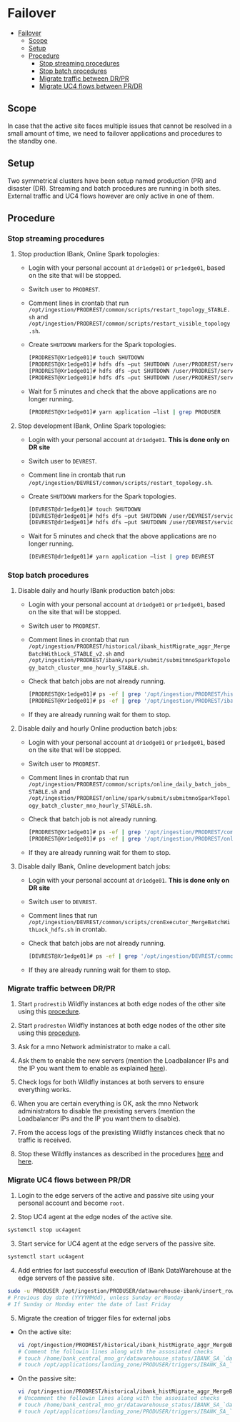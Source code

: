 # Failover

- [Failover](#failover)
  - [Scope](#scope)
  - [Setup](#setup)
  - [Procedure](#procedure)
    - [Stop streaming procedures](#stop-streaming-procedures)
    - [Stop batch procedures](#stop-batch-procedures)
    - [Migrate traffic between DR/PR](#migrate-traffic-between-drpr)
    - [Migrate UC4 flows between PR/DR](#migrate-uc4-flows-between-prdr)

## Scope

In case that the active site faces multiple issues that cannot be resolved in a small amount of time, we need to failover applications and procedures to the standby one. 

## Setup

Two symmetrical clusters have been setup named production (PR) and disaster (DR). Streaming and batch procedures are running in both sites. External traffic and UC4 flows however are only active in one of them. 

## Procedure

### Stop streaming procedures

1. Stop production IBank, Online Spark topologies:

    - Login with your personal account at `dr1edge01` or `pr1edge01`, based on the site that will be stopped.
    - Switch user to `PRODREST`.
    - Comment lines in crontab that run `/opt/ingestion/PRODREST/common/scripts/restart_topology_STABLE.sh` and `/opt/ingestion/PRODREST/common/scripts/restart_visible_topology.sh`.
    - Create `SHUTDOWN` markers for the Spark topologies.
      
      ``` bash
      [PRODREST@Xr1edge01]# touch SHUTDOWN
      [PRODREST@Xr1edge01]# hdfs dfs –put SHUTDOWN /user/PRODREST/service/PROD_IBank_Ingest/topology_shutdown_marker/
      [PRODREST@Xr1edge01]# hdfs dfs –put SHUTDOWN /user/PRODREST/service/PROD_IBank_Ingest_Visible/topology_shutdown_marker/
      [PRODREST@Xr1edge01]# hdfs dfs –put SHUTDOWN /user/PRODREST/service/PROD_Online_Ingest/topology_shutdown_marker/
      ```
    - Wait for 5 minutes and check that the above applications are no longer running.

      ``` bash
      [PRODREST@Xr1edge01]# yarn application –list | grep PRODUSER
      ```

1. Stop development IBank, Online Spark topologies:

    - Login with your personal account at `dr1edge01`. **This is done only on DR site**
    - Switch user to `DEVREST`.
    - Comment line in crontab that run `/opt/ingestion/DEVREST/common/scripts/restart_topology.sh`.
    - Create `SHUTDOWN` markers for the Spark topologies.
      
      ``` bash
      [DEVREST@dr1edge01]# touch SHUTDOWN
      [DEVREST@dr1edge01]# hdfs dfs –put SHUTDOWN /user/DEVREST/service/DEV_IBank_Ingest/topology_shutdown_marker/
      [DEVREST@dr1edge01]# hdfs dfs –put SHUTDOWN /user/DEVREST/service/DEV_Online_Ingest/topology_shutdown_marker/
      ```
    - Wait for 5 minutes and check that the above applications are no longer running.

      ``` bash
      [DEVREST@dr1edge01]# yarn application –list | grep DEVREST
      ```

### Stop batch procedures

1. Disable daily and hourly IBank production batch jobs:

    - Login with your personal account at `dr1edge01` or `pr1edge01`, based on the site that will be stopped.
    - Switch user to `PRODREST`.
    - Comment lines in crontab that run `/opt/ingestion/PRODREST/historical/ibank_histMigrate_aggr_MergeBatchWithLock_STABLE_v2.sh` and `/opt/ingestion/PRODREST/ibank/spark/submit/submitmnoSparkTopology_batch_cluster_mno_hourly_STABLE.sh`.
    - Check that batch jobs are not already running.

      ``` bash
      [PRODREST@Xr1edge01]# ps -ef | grep '/opt/ingestion/PRODREST/historical/ibank_histMigrate_aggr_MergeBatchWithLock_STABLE_v2.sh'
      [PRODREST@Xr1edge01]# ps -ef | grep '/opt/ingestion/PRODREST/ibank/spark/submit/submitmnoSparkTopology_batch_cluster_mno_hourly_STABLE.sh'
      ```
    - If they are already running wait for them to stop.
  
2. Disable daily and hourly Online production batch jobs:

    - Login with your personal account at `dr1edge01` or `pr1edge01`, based on the site that will be stopped.
    - Switch user to `PRODREST`.
    - Comment lines in crontab that run `/opt/ingestion/PRODREST/common/scripts/online_daily_batch_jobs_STABLE.sh` and `/opt/ingestion/PRODREST/online/spark/submit/submitmnoSparkTopology_batch_cluster_mno_hourly_STABLE.sh`.
    - Check that batch job is not already running.

      ``` bash
      [PRODREST@Xr1edge01]# ps -ef | grep '/opt/ingestion/PRODREST/common/scripts/online_daily_batch_jobs_STABLE.sh'
      [PRODREST@Xr1edge01]# ps -ef | grep '/opt/ingestion/PRODREST/online/spark/submit/submitmnoSparkTopology_batch_cluster_mno_hourly_STABLE.sh'
      ```
    - If they are already running wait for them to stop.

3. Disable daily IBank, Online development batch jobs:

    - Login with your personal account at `dr1edge01`. **This is done only on DR site**
    - Switch user to `DEVREST`.
    - Comment lines that run `/opt/ingestion/DEVREST/common/scripts/cronExecutor_MergeBatchWithLock_hdfs.sh` in crontab.
    - Check that batch jobs are not already running.

      ``` bash
      [DEVREST@Xr1edge01]# ps -ef | grep '/opt/ingestion/DEVREST/common/scripts/cronExecutor_MergeBatchWithLock_hdfs.sh'
      ```
    - If they are already running wait for them to stop.

### Migrate traffic between DR/PR

1. Start `prodrestib` Wildfly instances at both edge nodes of the other site using this [procedure](manage_wildfly.md#start-a-wildfly-instance-prodrestib).

2. Start `prodreston` Wildfly instances at both edge nodes of the other site using this [procedure](manage_wildfly.md#start-a-wildfly-instance-prodreston).

3. Ask for a mno Network administrator to make a call.
   
4. Ask them to enable the new servers (mention the Loadbalancer IPs and the IP you want them to enable as explained [here](manage_wildfly.md#consolidated-network-information)).
   
5. Check logs for both Wildfly instances at both servers to ensure everything works.
   
6. When you are certain everything is OK, ask the mno Network administrators to disable the prexisting servers (mention the Loadbalancer IPs and the IP you want them to disable).
   
7. From the access logs of the prexisting Wildfly instances check that no traffic is received. 
   
8. Stop these Wildfly instances as described in the procedures [here](manage_wildfly.md#stop-a-wildfly-instance-prodrestib) and [here](manage_wildfly.md#stop-a-wildfly-instance-prodreston).

### Migrate UC4 flows between PR/DR

1. Login to the edge servers of the active and passive site using your personal account and become `root`.

2. Stop UC4 agent at the edge nodes of the active site.
   
  ``` bash
  systemctl stop uc4agent
  ```

3. Start service for UC4 agent at the edge servers of the passive site.

  ``` bash
  systemctl start uc4agent
  ```

4. Add entries for last successful execution of IBank DataWarehouse at the edge servers of the passive site.

  ``` bash
  sudo -u PRODUSER /opt/ingestion/PRODUSER/datawarehouse-ibank/insert_rows_dwh_monitoring.sh <date> 
  # Previous day date (YYYYMMdd), unless Sunday or Monday
  # If Sunday or Monday enter the date of last Friday
  ```

5. Migrate the creation of trigger files for external jobs

  - On the active site:

    ``` bash
    vi /opt/ingestion/PRODREST/historical/ibank_histMigrate_aggr_MergeBatchWithLock_STABLE_v2.sh
    # Comment the followin lines along with the assosiated checks
    # touch /home/bank_central_mno_gr/datawarehouse_status/IBANK_SA_`date '+%Y%m%d'`.READY
    # touch /opt/applications/landing_zone/PRODUSER/triggers/IBANK_SA_`date '+%Y%m%d'`.READY
    ```  
  - On the passive site:

    ``` bash
    vi /opt/ingestion/PRODREST/historical/ibank_histMigrate_aggr_MergeBatchWithLock_STABLE_v2.sh
    # Uncomment the followin lines along with the assosiated checks
    # touch /home/bank_central_mno_gr/datawarehouse_status/IBANK_SA_`date '+%Y%m%d'`.READY
    # touch /opt/applications/landing_zone/PRODUSER/triggers/IBANK_SA_`date '+%Y%m%d'`.READY
    ```  
